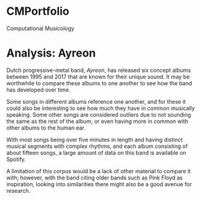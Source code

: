 # CMPortfolio
Computational Musicology

# Analysis: Ayreon
Dutch progressive-metal band, *Ayreon*, has released six concept albums between 1995 and 2017 that are known for their unique sound. It may be worthwhile to compare these albums to one another to see how the band has developed over time.

Some songs in different albums reference one another, and for these it could also be interesting to see how much they have in common musically speaking. Some other songs are considered outliers due to not sounding the same as the rest of the album, or even having more in common with other albums to the human ear.

With most songs being over five minutes in length and having distinct musical segments with complex rhythms, and each album consisting of about fifteen songs, a large amount of data on this band is available on Spotify.

A limitation of this corpus would be a lack of other material to compare it with; however, with the band citing older bands such as Pink Floyd as inspiration, looking into similarities there might also be a good avenue for research.
